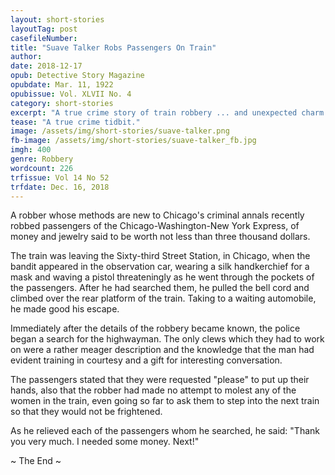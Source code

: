 ```yaml
---
layout: short-stories
layoutTag: post
casefileNumber: 
title: "Suave Talker Robs Passengers On Train"
author: 
date: 2018-12-17
opub: Detective Story Magazine 
opubdate: Mar. 11, 1922
opubissue: Vol. XLVII No. 4
category: short-stories
excerpt: "A true crime story of train robbery ... and unexpected charm!"
tease: "A true crime tidbit."
image: /assets/img/short-stories/suave-talker.png
fb-image: /assets/img/short-stories/suave-talker_fb.jpg
imgh: 400
genre: Robbery 
wordcount: 226 
trfissue: Vol 14 No 52
trfdate: Dec. 16, 2018
---
```


A robber whose methods are new to Chicago's criminal annals recently robbed passengers of the Chicago-Washington-New York Express, of money and jewelry said to be worth not less than three thousand dollars.

The train was leaving the Sixty-third Street Station, in Chicago, when the bandit appeared in the observation car, wearing a silk handkerchief for a mask and waving a pistol threateningly as he went through the pockets of the passengers. After he had searched them, he pulled the bell cord and climbed over the rear platform of the train. Taking to a waiting automobile, he made good his escape.

Immediately after the details of the robbery became known, the police began a search for the highwayman. The only clews which they had to work on were a rather meager description and the knowledge that the man had evident training in courtesy and a gift for interesting conversation.

The passengers stated that they were requested "please" to put up their hands, also that the robber had made no attempt to molest any of the women in the train, even going so far to ask them to step into the next train so that they would not be frightened.

As he relieved each of the passengers whom he searched, he said: "Thank you very much. I needed some money. Next!"

<p id="theend">~ The End ~</p>
